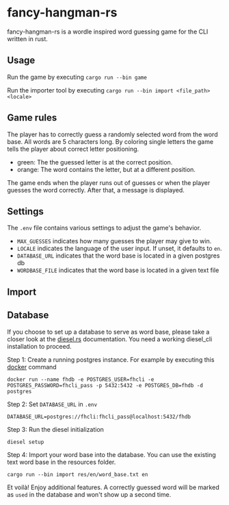 # fancy-hangman-rs
fancy-hangman-rs is a wordle inspired word guessing game for the CLI written in rust.

## Usage
Run the game by executing
`
cargo run --bin game
`

Run the importer tool by executing
`
cargo run --bin import <file_path> <locale>
`

## Game rules
The player has to correctly guess a randomly selected word from the word base. All words are 5 characters long. By coloring single letters the game tells the player about correct letter positioning.
* green: The the guessed letter is at the correct position.
* orange: The word contains the letter, but at a different position.

The game ends when the player runs out of guesses or when the player guesses the word correctly. After that, a message is displayed. 

## Settings
The `.env` file contains various settings to adjust the game's behavior.
* `MAX_GUESSES` indicates how many guesses the player may give to win.
* `LOCALE` indicates the language of the user input. If unset, it defaults to ``en``.
* `DATABASE_URL` indicates that the word base is located in a given postgres db
* `WORDBASE_FILE` indicates that the word base is located in a given text file

## Import


## Database
If you choose to set up a database to serve as word base, please take a closer look at the [diesel.rs] documentation. You need a working diesel_cli installation to proceed.

Step 1: Create a running postgres instance. For example by executing this [docker] command

`docker run --name fhdb -e POSTGRES_USER=fhcli -e POSTGRES_PASSWORD=fhcli_pass -p 5432:5432 -e POSTGRES_DB=fhdb -d postgres`

Step 2: Set `DATABASE_URL` in `.env`

`DATABASE_URL=postgres://fhcli:fhcli_pass@localhost:5432/fhdb`

Step 3: Run the diesel initialization

`diesel setup`

Step 4: Import your word base into the database. You can use the existing text word base in the resources folder.

`cargo run --bin import res/en/word_base.txt en`

Et voilà! Enjoy additional features. A correctly guessed word will be marked as `used` in the database and won't show up a second time.

[diesel.rs]: http://diesel.rs/guides/getting-started 
[docker]: https://www.docker.com/
